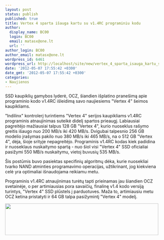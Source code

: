 ```yaml
---
layout: post
status: publish
published: true
title: Vertex 4 sparta išauga kartu su v1.4RC programiniu kodu
author:
  display_name: BC00
  login: BC00
  email: matasx@one.lt
  url: ''
author_login: BC00
author_email: matasx@one.lt
wordpress_id: 6461
wordpress_url: http://localhost/site/new/vertex_4_sparta_isauga_kartu_su_v14rc_programiniu_atnaujinimu/
date: '2012-05-07 17:55:42 +0300'
date_gmt: '2012-05-07 17:55:42 +0300'
categories:
- Naujienos
---
```

<p>
	SSD kaupiklių gamybos lyderė, OCZ, &scaron;iandien i&scaron;platino prane&scaron;imą apie programinio kodo v1.4RC i&scaron;leidimą savo naujiesiems &quot;Vertex 4&quot; &scaron;eimos kaupikliams.</p>
<p>
	&quot;Indilinx&quot; kontrolerį turintiems &quot;Vertex 4&quot; serijos kaupikliams v1.4RC programinis atnaujinimas suteikė didelį spartos prieaugį. Labiausiai pagreitėjo mažiausiai talpus 128 GB &quot;Vertex 4&quot;, kurio nuoseklus ra&scaron;ymo greitis i&scaron;augo nuo 200 MB/s iki 420 MB/s. Dvigubai talpesnio 256 GB modelio įra&scaron;ymas pakilo nuo 380 MB/s iki 465 MB/s, na o 512 GB &quot;Vertex 4&quot;, dėja, &scaron;ioje srityje nepagreitėjo. Programinis v1.4RC kodas kiek padidina ir nuoseklaus nuskaitymo spartą - nuo &scaron;iol visi &quot;Vertex 4&quot; SSD oficialiai pasižymi 550 MB/s nuskaitymu, vietoj buvusių 535 MB/s.</p>
<p>
	&Scaron;is postūmis buvo pasiektas specifinių algoritmų dėka, kurie nuosekliai tvarko NAND atminties programavimo operacijas, užtikrinant, jog kiekviena celė yra optimaliai i&scaron;naudojama reikiamu metu.</p>
<p>
	Programinis v1.4RC atnaujinimas turėtų tapti prieinamas jau &scaron;iandien OCZ svetainėje, o per artimiausias pora savaičių, finalinę v1.4 kodo versiją turintys, &quot;Vertex 4&quot; SSD plūstels į parduotuves. Maža to, artimiausiu metu OCZ ketina pristatyti ir 64 GB talpa pasižymintį &quot;Vertex 4&quot; modelį.</p>
<p>
	<img alt="" src="http://technews.lt/userfiles/ocz_vertex_4_1_4rc_speeds.jpg" style="width: 502px; height: 104px;" /></p>
